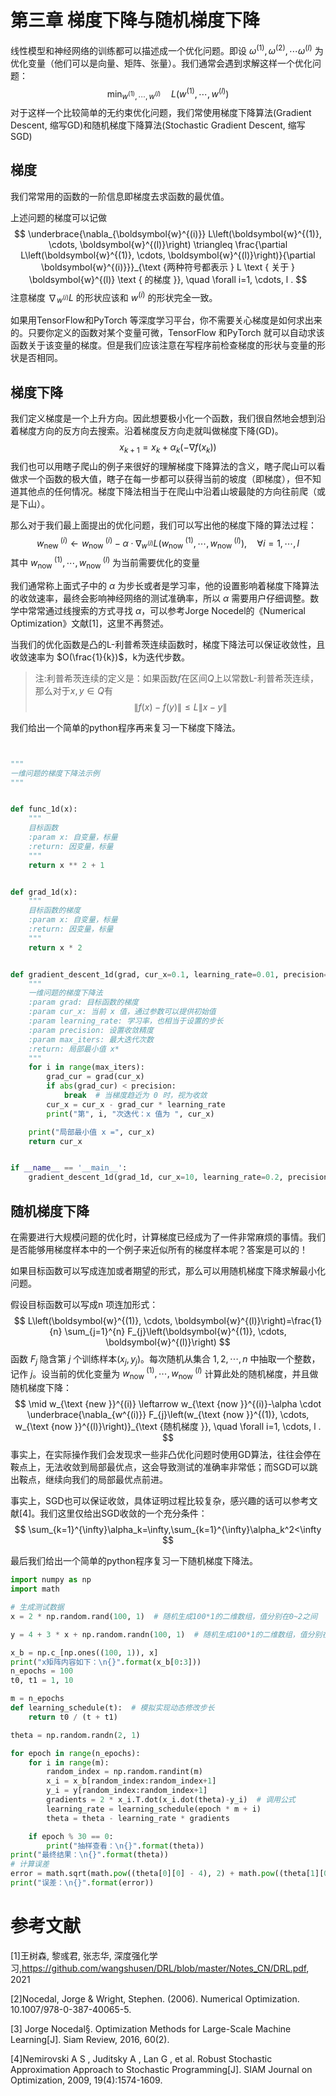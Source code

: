 # 第三章 梯度下降与随机梯度下降
线性模型和神经网络的训练都可以描述成一个优化问题。即设 $\omega^{(1)},\omega^{(2)},\cdots\omega^{(l)}$ 为优化变量（他们可以是向量、矩阵、张量）。我们通常会遇到求解这样一个优化问题：
$$
\min_{w^{(1)},\cdots ,w^{(l)}}\quad L(w^{(1)},\cdots ,w^{(l)})
$$
对于这样一个比较简单的无约束优化问题，我们常使用梯度下降算法(Gradient Descent, 缩写GD)和随机梯度下降算法(Stochastic Gradient Descent, 缩写SGD)

## 梯度

我们常常用的函数的一阶信息即梯度去求函数的最优值。

上述问题的梯度可以记做
$$
\underbrace{\nabla_{\boldsymbol{w}^{(i)}} L\left(\boldsymbol{w}^{(1)}, \cdots, \boldsymbol{w}^{(l)}\right) \triangleq \frac{\partial L\left(\boldsymbol{w}^{(1)}, \cdots, \boldsymbol{w}^{(l)}\right)}{\partial \boldsymbol{w}^{(i)}}}_{\text {两种符号都表示 } L \text { 关于 } \boldsymbol{w}^{(l)} \text { 的梯度 }}, \quad \forall i=1, \cdots, l .
$$
注意梯度 $\nabla _{w^{(i)}}L$ 的形状应该和 $w^{(i)}$ 的形状完全一致。

如果用TensorFlow和PyTorch 等深度学习平台，你不需要关心梯度是如何求出来的。只要你定义的函数对某个变量可微，TensorFlow 和PyTorch 就可以自动求该函数关于该变量的梯度。但是我们应该注意在写程序前检查梯度的形状与变量的形状是否相同。

## 梯度下降

我们定义梯度是一个上升方向。因此想要极小化一个函数，我们很自然地会想到沿着梯度方向的反方向去搜索。沿着梯度反方向走就叫做梯度下降(GD)。
$$
x_{k+1}=x_{k}+\alpha_{k}\left(-\nabla f\left(x_{k}\right)\right)
$$
我们也可以用瞎子爬山的例子来很好的理解梯度下降算法的含义，瞎子爬山可以看做求一个函数的极大值，瞎子在每一步都可以获得当前的坡度（即梯度），但不知道其他点的任何情况。梯度下降法相当于在爬山中沿着山坡最陡的方向往前爬（或是下山）。

那么对于我们最上面提出的优化问题，我们可以写出他的梯度下降的算法过程：
$$
w_{\text {new }}^{(i)} \leftarrow w_{\text {now }}^{(i)}-\alpha \cdot \nabla_{w^{(i)}} L\left(w_{\text {now }}^{(1)}, \cdots, w_{\text {now }}^{(l)}\right), \quad \forall i=1, \cdots, l
$$
其中 $w_{\text {now }}^{(1)}, \cdots, w_{\text {now }}^{(l)}$ 为当前需要优化的变量

我们通常称上面式子中的 $\alpha$ 为步长或者是学习率，他的设置影响着梯度下降算法的收敛速率，最终会影响神经网络的测试准确率，所以 $\alpha$ 需要用户仔细调整。数学中常常通过线搜索的方式寻找 $\alpha$，可以参考Jorge Nocedel的《Numerical Optimization》文献[1]，这里不再赘述。

当我们的优化函数是凸的L-利普希茨连续函数时，梯度下降法可以保证收敛性，且收敛速率为 $O(\frac{1}{k})$，k为迭代步数。

>  注:利普希茨连续的定义是：如果函数$f$在区间$Q$上以常数L-利普希茨连续，那么对于$x, y \in Q$有
> $$
> \|f(x)-f(y)\| \leq L\|x-y\|
> $$

我们给出一个简单的python程序再来复习一下梯度下降法。
```python


"""
一维问题的梯度下降法示例
"""


def func_1d(x):
    """
    目标函数
    :param x: 自变量，标量
    :return: 因变量，标量
    """
    return x ** 2 + 1


def grad_1d(x):
    """
    目标函数的梯度
    :param x: 自变量，标量
    :return: 因变量，标量
    """
    return x * 2


def gradient_descent_1d(grad, cur_x=0.1, learning_rate=0.01, precision=0.0001, max_iters=10000):
    """
    一维问题的梯度下降法
    :param grad: 目标函数的梯度
    :param cur_x: 当前 x 值，通过参数可以提供初始值
    :param learning_rate: 学习率，也相当于设置的步长
    :param precision: 设置收敛精度
    :param max_iters: 最大迭代次数
    :return: 局部最小值 x*
    """
    for i in range(max_iters):
        grad_cur = grad(cur_x)
        if abs(grad_cur) < precision:
            break  # 当梯度趋近为 0 时，视为收敛
        cur_x = cur_x - grad_cur * learning_rate
        print("第", i, "次迭代：x 值为 ", cur_x)

    print("局部最小值 x =", cur_x)
    return cur_x


if __name__ == '__main__':
    gradient_descent_1d(grad_1d, cur_x=10, learning_rate=0.2, precision=0.000001, max_iters=10000)
```

## 随机梯度下降

在需要进行大规模问题的优化时，计算梯度已经成为了一件非常麻烦的事情。我们是否能够用梯度样本中的一个例子来近似所有的梯度样本呢？答案是可以的！

如果目标函数可以写成连加或者期望的形式，那么可以用随机梯度下降求解最小化问题。

假设目标函数可以写成n 项连加形式：
$$
L\left(\boldsymbol{w}^{(1)}, \cdots, \boldsymbol{w}^{(l)}\right)=\frac{1}{n} \sum_{j=1}^{n} F_{j}\left(\boldsymbol{w}^{(1)}, \cdots, \boldsymbol{w}^{(l)}\right)
$$
函数 $F_j$ 隐含第 $j$ 个训练样本$(x_j , y_j)$。每次随机从集合 ${1, 2, \cdots , n}$ 中抽取一个整数，记作 $j$。设当前的优化变量为 $w_{\text {now }}^{(1)}, \cdots, w_{\text {now }}^{(l)}$ 计算此处的随机梯度，并且做随机梯度下降：
$$
\mid w_{\text {new }}^{(i)} \leftarrow w_{\text {now }}^{(i)}-\alpha \cdot \underbrace{\nabla_{w^{(i)}} F_{j}\left(w_{\text {now }}^{(1)}, \cdots, w_{\text {now }}^{(l)}\right)}_{\text {随机梯度 }}, \quad \forall i=1, \cdots, l .
$$
事实上，在实际操作我们会发现求一些非凸优化问题时使用GD算法，往往会停在鞍点上，无法收敛到局部最优点，这会导致测试的准确率非常低；而SGD可以跳出鞍点，继续向我们的局部最优点前进。

事实上，SGD也可以保证收敛，具体证明过程比较复杂，感兴趣的话可以参考文献[4]。我们这里仅给出SGD收敛的一个充分条件：
$$
\sum_{k=1}^{\infty}\alpha_k=\infty,\sum_{k=1}^{\infty}\alpha_k^2<\infty
$$

最后我们给出一个简单的python程序复习一下随机梯度下降法。
```python
import numpy as np
import math

# 生成测试数据
x = 2 * np.random.rand(100, 1)  # 随机生成100*1的二维数组，值分别在0~2之间

y = 4 + 3 * x + np.random.randn(100, 1)  # 随机生成100*1的二维数组，值分别在4~11之间

x_b = np.c_[np.ones((100, 1)), x]
print("x矩阵内容如下：\n{}".format(x_b[0:3]))
n_epochs = 100
t0, t1 = 1, 10

m = n_epochs
def learning_schedule(t):  # 模拟实现动态修改步长
    return t0 / (t + t1)

theta = np.random.randn(2, 1)

for epoch in range(n_epochs):
    for i in range(m):
        random_index = np.random.randint(m)
        x_i = x_b[random_index:random_index+1]
        y_i = y[random_index:random_index+1]
        gradients = 2 * x_i.T.dot(x_i.dot(theta)-y_i)  # 调用公式
        learning_rate = learning_schedule(epoch * m + i)
        theta = theta - learning_rate * gradients

    if epoch % 30 == 0:
        print("抽样查看：\n{}".format(theta))
print("最终结果：\n{}".format(theta))
# 计算误差
error = math.sqrt(math.pow((theta[0][0] - 4), 2) + math.pow((theta[1][0] - 3), 2))
print("误差：\n{}".format(error))
```





# 参考文献

[1]王树森, 黎彧君, 张志华, 深度强化学习,https://github.com/wangshusen/DRL/blob/master/Notes_CN/DRL.pdf, 2021

[2]Nocedal, Jorge & Wright, Stephen. (2006). Numerical Optimization. 10.1007/978-0-387-40065-5. 

[3] Jorge Nocedal§. Optimization Methods for Large-Scale Machine Learning[J]. Siam Review, 2016, 60(2).

[4]Nemirovski A S , Juditsky A , Lan G , et al. Robust Stochastic Approximation Approach to Stochastic Programming[J]. SIAM Journal on Optimization, 2009, 19(4):1574-1609.